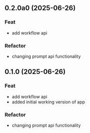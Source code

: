 ## 0.2.0a0 (2025-06-26)

### Feat

- add workflow api

### Refactor

- changing prompt api functionality

## 0.1.0 (2025-06-26)

### Feat

- add workflow api
- added initial working version of app

### Refactor

- changing prompt api functionality
